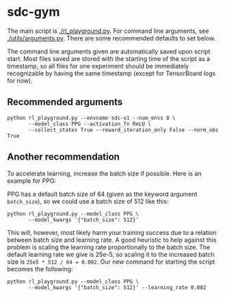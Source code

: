 # sdc-gym

The main script is [./rl_playground.py](./rl_playground.py). For
command line arguments, see
[./utils/arguments.py](./utils/arguments.py). There are some
recommended defaults to set below.

The command line arguments given are automatically saved upon script
start. Most files saved are stored with the starting time of the
script as a timestamp, so all files for one experiment should be
immediately recognizable by having the same timestamp (except for
TensorBoard logs for now).

## Recommended arguments

```shell
python rl_playground.py --envname sdc-v1 --num_envs 8 \
       --model_class PPG --activation_fn ReLU \
       --collect_states True --reward_iteration_only False --norm_obs True
```

## Another recommendation

To accelerate learning, increase the batch size if possible. Here is
an example for PPG:

PPG has a default batch size of 64 (given as the keyword argument
`batch_size`), so we could use a batch size of 512 like this:

```shell
python rl_playground.py --model_class PPG \
       --model_kwargs '{"batch_size": 512}'
```

This will, however, most likely harm your training success due to a
relation between batch size and learning rate. A good heuristic to
help against this problem is scaling the learning rate proportionally
to the batch size. The default learning rate we give is 25e-5, so
scaling it to the increased batch size is `25e5 * 512 / 64 = 0.002`.
Our new command for starting the script becomes the following:

```shell
python rl_playground.py --model_class PPG \
       --model_kwargs '{"batch_size": 512}' --learning_rate 0.002
```
